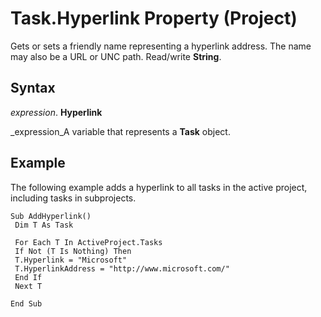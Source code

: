 
# Task.Hyperlink Property (Project)

Gets or sets a friendly name representing a hyperlink address. The name may also be a URL or UNC path. Read/write  **String**.


## Syntax

 _expression_. **Hyperlink**

 _expression_A variable that represents a  **Task** object.


## Example

The following example adds a hyperlink to all tasks in the active project, including tasks in subprojects.


```
Sub AddHyperlink() 
 Dim T As Task 
 
 For Each T In ActiveProject.Tasks 
 If Not (T Is Nothing) Then 
 T.Hyperlink = "Microsoft" 
 T.HyperlinkAddress = "http://www.microsoft.com/" 
 End If 
 Next T 
 
End Sub
```

